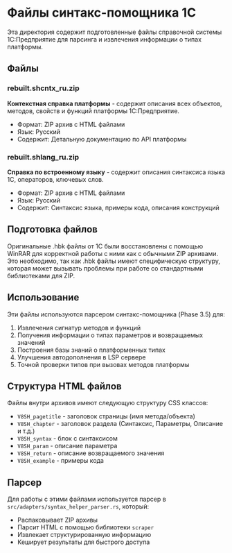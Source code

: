 # Файлы синтакс-помощника 1С

Эта директория содержит подготовленные файлы справочной системы 1С:Предприятие для парсинга и извлечения информации о типах платформы.

## Файлы

### rebuilt.shcntx_ru.zip
**Контекстная справка платформы** - содержит описания всех объектов, методов, свойств и функций платформы 1С:Предприятие.
- Формат: ZIP архив с HTML файлами
- Язык: Русский
- Содержит: Детальную документацию по API платформы

### rebuilt.shlang_ru.zip  
**Справка по встроенному языку** - содержит описания синтаксиса языка 1С, операторов, ключевых слов.
- Формат: ZIP архив с HTML файлами
- Язык: Русский
- Содержит: Синтаксис языка, примеры кода, описания конструкций

## Подготовка файлов

Оригинальные .hbk файлы от 1С были восстановлены с помощью WinRAR для корректной работы с ними как с обычными ZIP архивами. Это необходимо, так как .hbk файлы имеют специфическую структуру, которая может вызывать проблемы при работе со стандартными библиотеками для ZIP.

## Использование

Эти файлы используются парсером синтакс-помощника (Phase 3.5) для:
1. Извлечения сигнатур методов и функций
2. Получения информации о типах параметров и возвращаемых значений
3. Построения базы знаний о платформенных типах
4. Улучшения автодополнения в LSP сервере
5. Точной проверки типов при вызовах методов платформы

## Структура HTML файлов

Файлы внутри архивов имеют следующую структуру CSS классов:
- `V8SH_pagetitle` - заголовок страницы (имя метода/объекта)
- `V8SH_chapter` - заголовок раздела (Синтаксис, Параметры, Описание и т.д.)
- `V8SH_syntax` - блок с синтаксисом
- `V8SH_param` - описание параметра
- `V8SH_return` - описание возвращаемого значения
- `V8SH_example` - примеры кода

## Парсер

Для работы с этими файлами используется парсер в `src/adapters/syntax_helper_parser.rs`, который:
- Распаковывает ZIP архивы
- Парсит HTML с помощью библиотеки `scraper`
- Извлекает структурированную информацию
- Кеширует результаты для быстрого доступа